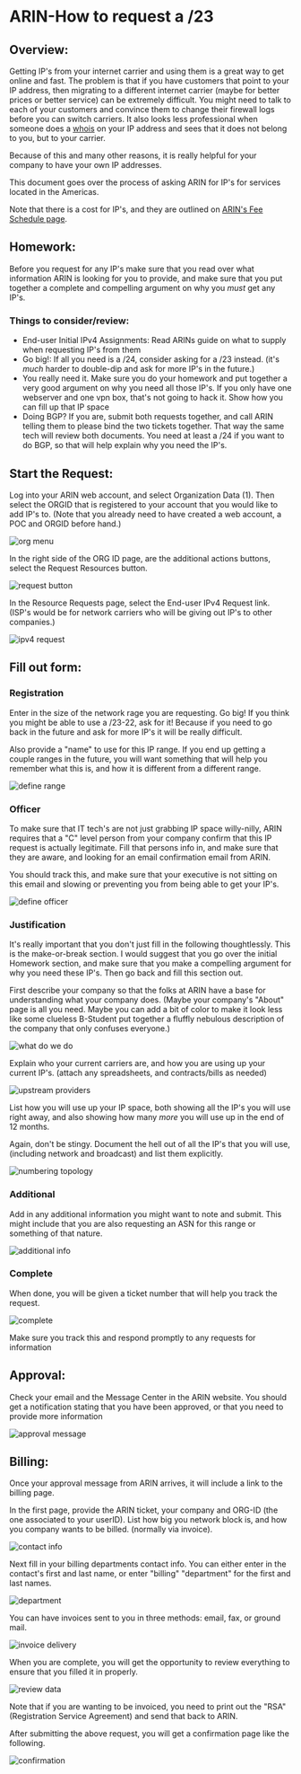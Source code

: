 # ARIN-How to request a /23

## Overview: 
Getting IP's from your internet carrier and using them is a great way to get online and fast.  The problem is that if you have customers that point to your IP address, then migrating to a different internet carrier (maybe for better prices or better service) can be extremely difficult.  You might need to talk to each of your customers and convince them to change their firewall logs before you can switch carriers.  It also looks less professional when someone does a [whois](http://en.wikipedia.org/wiki/Whois) on your IP address and sees that it does not belong to you, but to your carrier.  

Because of this and many other reasons, it is really helpful for your company to have your own IP addresses.  

This document goes over the process of asking ARIN for IP's for services located in the Americas.  

Note that there is a cost for IP's, and they are outlined on [ARIN's Fee Schedule page](https://www.arin.net/fees/fee_schedule.html).  

## Homework: 
Before you request for any IP's make sure that you read over what information ARIN is looking for you to provide, and make sure that you put together a complete and compelling argument on why you *must* get any IP's.  

### Things to consider/review: 
- End-user Initial IPv4 Assignments: Read ARINs guide on what to supply when requesting IP's from them
- Go big!: If all you need is a /24, consider asking for a /23 instead.  (it's *much* harder to double-dip and ask for more IP's in the future.)
- You really need it.  Make sure you do your homework and put together a very good argument on why you need all those IP's.  If you only have one webserver and one vpn box, that's not going to hack it.  Show how you can fill up that IP space
- Doing BGP?  If you are, submit both requests together, and call ARIN telling them to please bind the two tickets together.  That way the same tech will review both documents.  You need at least a /24 if you want to do BGP, so that will help explain why you need the IP's.  

## Start the Request: 

Log into your ARIN web account, and select Organization Data (1).  Then select the ORGID that is registered to your account that you would like to add IP's to.  (Note that you already need to have created a web account, a POC and ORGID before hand.)

<img src="img/a10.png" alt="org menu">

In the right side of the ORG ID page, are the additional actions buttons, select the Request Resources button.

<img src="img/a11.png" alt="request button">

In the Resource Requests page, select the End-user IPv4 Request link.  (ISP's would be for network carriers who will be giving out IP's to other companies.)

<img src="img/a12.png" alt="ipv4 request">

## Fill out form: 

### Registration 
Enter in the size of the network rage you are requesting.  Go big!  If you think you might be able to use a /23-22, ask for it!  Because if you need to go back in the future and ask for more IP's it will be really difficult. 

Also provide a "name" to use for this IP range.  If you end up getting a couple ranges in the future, you will want something that will help you remember what this is, and how it is different from a different range. 

<img src="img/a13.png" alt="define range">

### Officer
To make sure that IT tech's are not just grabbing IP space willy-nilly, ARIN requires that a "C" level person from your company confirm that this IP request is actually legitimate.  Fill that persons info in, and make sure that they are aware, and looking for an email confirmation email from ARIN.  

You should track this, and make sure that your executive is not sitting on this email and slowing or preventing you from being able to get your IP's. 

<img src="img/a14.png" alt="define officer">

### Justification
It's really important that you don't just fill in the following thoughtlessly.  This is the make-or-break section.  I would suggest that you go over the initial Homework section, and make sure that you make a compelling argument for why you need these IP's.  Then go back and fill this section out.  

First describe your company so that the folks at ARIN have a base for understanding what your company does.  (Maybe your company's "About" page is all you need.  Maybe you can add a bit of color to make it look less like some clueless B-Student put together a fluffly nebulous description of the company that only confuses everyone.)  

<img src="img/a15a.png" alt="what do we do">

Explain who your current carriers are, and how you are using up your current IP's. (attach any spreadsheets, and contracts/bills as needed)

<img src="img/a15b.png" alt="upstream providers">

List how you will use up your IP space, both showing all the IP's you will use right away, and also showing how many *more* you will use up in the end of 12 months.  

Again, don't be stingy.  Document the hell out of all the IP's that you will use, (including network and broadcast) and list them explicitly.  

<img src="img/a15c.png" alt="numbering topology">

### Additional
Add in any additional information you might want to note and submit.  This might include that you are also requesting an ASN for this range or something of that nature.   

<img src="img/a16.png" alt="additional info">

### Complete
When done, you will be given a ticket number that will help you track the request.  

<img src="img/a17.png" alt="complete">

Make sure you track this and respond promptly to any requests for information   


## Approval:
Check your email and the Message Center in the ARIN website.  You should get a notification stating that you have been approved, or that you need to provide more information   

<img src="img/a30.png" alt="approval message">

## Billing: 
Once your approval message from ARIN arrives, it will include a link to the billing page.  

In the first page, provide the ARIN ticket, your company and ORG-ID (the one associated to your userID).  List how big you network block is, and how you company wants to be billed.  (normally via invoice).  

<img src="img/a40.png" alt="contact info">

Next fill in your billing departments contact info.  You can either enter in the contact's first and last name, or enter "billing" "department" for the first and last names.  

<img src="img/a41.png" alt="department">

You can have invoices sent to you in three methods: email, fax, or ground mail.  

<img src="img/a42.png" alt="invoice delivery">

When you are complete, you will get the opportunity to review everything to ensure that you filled it in properly.  

<img src="img/a43.png" alt="review data">

Note that if you are wanting to be invoiced, you need to print out the "RSA" (Registration Service Agreement) and send that back to ARIN.  

After submitting the above request, you will get a confirmation page like the following.  

<img src="img/a44.png" alt="confirmation">

